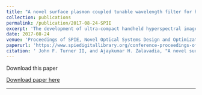 ```yaml
---
title: "A novel surface plasmon coupled tunable wavelength filter for hyperspectral imaging"
collection: publications
permalink: /publication/2017-08-24-SPIE
excerpt: 'The development of ultra-compact handheld hyperspectral imagers has been impeded by the scarcity of small widefield tunable wavelength filters. The widefield modality is preferred for handheld imaging applications in which image registration can be performed to counter scene shift caused by irregular user motions that would thwart scanning approaches. Conventional widefield tunable filters like the liquid crystal tunable filter and acousto-optic tunable filter achieve narrow passbands across a wide spectral range by utilizing large interaction lengths, thereby increasing the thickness of the device along the optical path. In addition, these technologies rely on rather bulky external control circuitry and, in the case of acousto-optic filters, high power requirements. In the work presented here, we introduce a novel widefield tunable filter for visible and near infrared imaging based on surface plasmon coupling that can be miniaturized without sacrificing performance. The surface plasmon coupled tunable filter (SPCTF) provides diffraction limited spatial resolution with a <10nm nominal passband and a spurious free spectral range of more than 300nm. Acting on the π-polarized component, the device is limited to transmitting 50 percent of unpolarized incident light. This is higher than the throughput of comparable Lyot-based liquid crystal tunable filters that employ a series of linear polarizers. The design of the SPTF is presented along with a comparison of its performance to calculated estimates of transmittance, spectral resolution, and spectral range.'
date: 2017-08-24
venue: 'Proceedings of SPIE, Novel Optical Systems Design and Optimization XX.'
paperurl: 'https://www.spiedigitallibrary.org/conference-proceedings-of-spie/10376/103760A/A-novel-surface-plasmon-coupled-tunable-wavelength-filter-for-hyperspectral/10.1117/12.2274671.short?SSO=1&tab=ArticleLink'
citation: ' John F. Turner II, and Ajaykumar H. Zalavadia, "A novel surface plasmon coupled tunable wavelength filter for hyperspectral imaging", Proc. SPIE 10376, Novel Optical Systems Design and Optimization XX, 103760A (24 August 2017); [https://doi.org/10.1117/12.2274671](https://doi.org/10.1117/12.2274671).'
---
```

Download this paper 

[Download paper here](http://ajay1685.github.io/files/paper1.pdf)

---